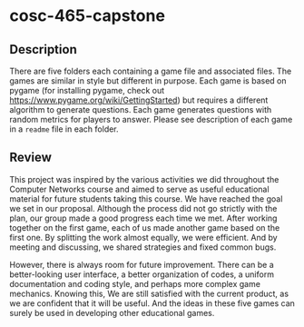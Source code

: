 # cosc-465-capstone

## Description
There are five folders each containing a game file and associated files. The games are similar in style but different in purpose. Each game is based on pygame (for installing pygame, check out https://www.pygame.org/wiki/GettingStarted) but 
requires a different algorithm to generate questions. Each game generates questions with random metrics for players to answer. Please see description of each game in 
a `readme` file in each folder.

## Review
This project was inspired by the various activities we did throughout the Computer Networks course and aimed to serve as useful educational material for future students 
taking this course. We have reached the goal we set in our proposal. Although the process did not go strictly with the plan, our group made a good progress each time 
we met. After working together on the first game, each of us made another game based on the first one. By splitting the work almost equally, we were efficient. 
And by meeting and discussing, we shared strategies and fixed common bugs.  
  
However, there is always room for future improvement. There can be a better-looking user interface, a better organization of codes, a uniform documentation and coding style, and perhaps more complex game mechanics. 
Knowing this, We are still satisfied with the current product, as we are confident that it will be useful. And the ideas in these five games can surely be used in 
developing other educational games.

